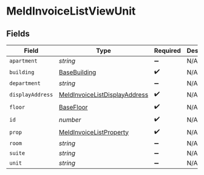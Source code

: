 # MeldInvoiceListViewUnit


## Fields

| Field                                                                                 | Type                                                                                  | Required                                                                              | Description                                                                           |
| ------------------------------------------------------------------------------------- | ------------------------------------------------------------------------------------- | ------------------------------------------------------------------------------------- | ------------------------------------------------------------------------------------- |
| `apartment`                                                                           | *string*                                                                              | :heavy_minus_sign:                                                                    | N/A                                                                                   |
| `building`                                                                            | [BaseBuilding](../../models/shared/basebuilding.md)                                   | :heavy_check_mark:                                                                    | N/A                                                                                   |
| `department`                                                                          | *string*                                                                              | :heavy_minus_sign:                                                                    | N/A                                                                                   |
| `displayAddress`                                                                      | [MeldInvoiceListDisplayAddress](../../models/shared/meldinvoicelistdisplayaddress.md) | :heavy_check_mark:                                                                    | N/A                                                                                   |
| `floor`                                                                               | [BaseFloor](../../models/shared/basefloor.md)                                         | :heavy_check_mark:                                                                    | N/A                                                                                   |
| `id`                                                                                  | *number*                                                                              | :heavy_check_mark:                                                                    | N/A                                                                                   |
| `prop`                                                                                | [MeldInvoiceListProperty](../../models/shared/meldinvoicelistproperty.md)             | :heavy_check_mark:                                                                    | N/A                                                                                   |
| `room`                                                                                | *string*                                                                              | :heavy_minus_sign:                                                                    | N/A                                                                                   |
| `suite`                                                                               | *string*                                                                              | :heavy_minus_sign:                                                                    | N/A                                                                                   |
| `unit`                                                                                | *string*                                                                              | :heavy_minus_sign:                                                                    | N/A                                                                                   |